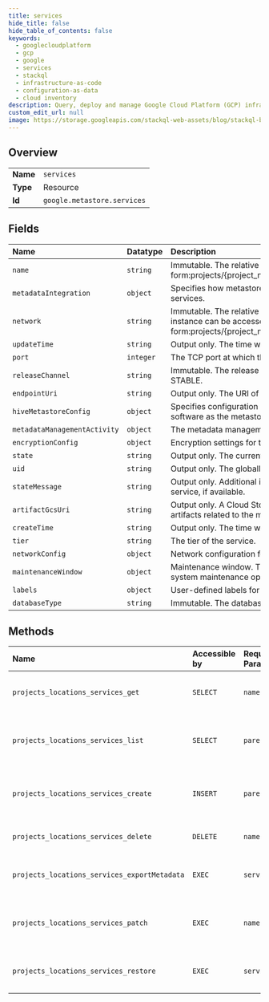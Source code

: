 ```yaml
---
title: services
hide_title: false
hide_table_of_contents: false
keywords:
  - googlecloudplatform
  - gcp
  - google
  - services
  - stackql
  - infrastructure-as-code
  - configuration-as-data
  - cloud inventory
description: Query, deploy and manage Google Cloud Platform (GCP) infrastructure and resources using SQL
custom_edit_url: null
image: https://storage.googleapis.com/stackql-web-assets/blog/stackql-blog-post-featured-image.png
---
```

  
    

## Overview
<table><tbody>
<tr><td><b>Name</b></td><td><code>services</code></td></tr>
<tr><td><b>Type</b></td><td>Resource</td></tr>
<tr><td><b>Id</b></td><td><code>google.metastore.services</code></td></tr>
</tbody></table>

## Fields
| Name | Datatype | Description |
|:-----|:---------|:------------|
| `name` | `string` | Immutable. The relative resource name of the metastore service, of the form:projects/{project_number}/locations/{location_id}/services/{service_id}. |
| `metadataIntegration` | `object` | Specifies how metastore metadata should be integrated with external services. |
| `network` | `string` | Immutable. The relative resource name of the VPC network on which the instance can be accessed. It is specified in the following form:projects/{project_number}/global/networks/{network_id}. |
| `updateTime` | `string` | Output only. The time when the metastore service was last updated. |
| `port` | `integer` | The TCP port at which the metastore service is reached. Default: 9083. |
| `releaseChannel` | `string` | Immutable. The release channel of the service. If unspecified, defaults to STABLE. |
| `endpointUri` | `string` | Output only. The URI of the endpoint used to access the metastore service. |
| `hiveMetastoreConfig` | `object` | Specifies configuration information specific to running Hive metastore software as the metastore service. |
| `metadataManagementActivity` | `object` | The metadata management activities of the metastore service. |
| `encryptionConfig` | `object` | Encryption settings for the service. |
| `state` | `string` | Output only. The current state of the metastore service. |
| `uid` | `string` | Output only. The globally unique resource identifier of the metastore service. |
| `stateMessage` | `string` | Output only. Additional information about the current state of the metastore service, if available. |
| `artifactGcsUri` | `string` | Output only. A Cloud Storage URI (starting with gs://) that specifies where artifacts related to the metastore service are stored. |
| `createTime` | `string` | Output only. The time when the metastore service was created. |
| `tier` | `string` | The tier of the service. |
| `networkConfig` | `object` | Network configuration for the Dataproc Metastore service. |
| `maintenanceWindow` | `object` | Maintenance window. This specifies when Dataproc Metastore may perform system maintenance operation to the service. |
| `labels` | `object` | User-defined labels for the metastore service. |
| `databaseType` | `string` | Immutable. The database type that the Metastore service stores its data. |
## Methods
| Name | Accessible by | Required Params | Description |
|:-----|:--------------|:----------------|:------------|
| `projects_locations_services_get` | `SELECT` | `name` | Gets the details of a single service. |
| `projects_locations_services_list` | `SELECT` | `parent` | Lists services in a project and location. |
| `projects_locations_services_create` | `INSERT` | `parent` | Creates a metastore service in a project and location. |
| `projects_locations_services_delete` | `DELETE` | `name` | Deletes a single service. |
| `projects_locations_services_exportMetadata` | `EXEC` | `service` | Exports metadata from a service. |
| `projects_locations_services_patch` | `EXEC` | `name` | Updates the parameters of a single service. |
| `projects_locations_services_restore` | `EXEC` | `service` | Restores a service from a backup. |
